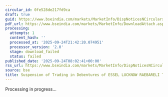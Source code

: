 ```yaml
---
circular_id: 0fe528de217fd9ca
draft: true
guid: https://www.bseindia.com/markets/MarketInfo/DispNoticesNCirculars.aspx?Noticeid={FB32DA78-8537-43C0-A06D-DCD3C024C239}&noticeno=20250924-7&dt=09/24/2025&icount=7&totcount=75&flag=0
pdf_url: https://www.bseindia.com/markets/MarketInfo/DownloadAttach.aspx?id=20250924-7&attachedId=
processing:
  attempts: 1
  content_hash: ''
  processed_at: '2025-09-24T21:42:20.074951'
  processor_version: '2.0'
  stage: download_failed
  status: failed
published_date: '2025-09-24T08:02:41+00:00'
rss_url: https://www.bseindia.com/markets/MarketInfo/DispNoticesNCirculars.aspx?Noticeid={FB32DA78-8537-43C0-A06D-DCD3C024C239}&noticeno=20250924-7&dt=09/24/2025&icount=7&totcount=75&flag=0
source: bse
title: Suspension of Trading in Debentures of ESSEL LUCKNOW RAEBARELI TOLL ROADS LIMITED
---
```


Processing in progress...